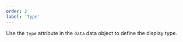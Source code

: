 ```yaml
---
order: 2
label: 'Type'
---
```


Use the `type` attribute in the `data` data object to define the display type.

